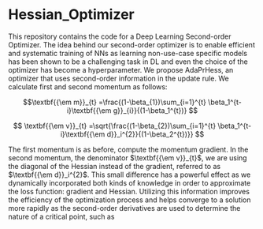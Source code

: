 # Hessian_Optimizer



This repository contains the code for a Deep Learning Second-order Optimizer. The idea behind our second-order optimizer is to enable efficient and systematic training of NNs as learning non-use-case specific models has been shown to be a challenging task in DL and even the choice of the optimizer has become a hyperparameter. We propose AdaPrHess, an optimizer that uses second-order information in the update rule. We calculate first and second momentum as follows:


$$\textbf{{\em m}}_{t} =\frac{(1-\beta_{1})\sum_{i=1}^{t} \beta_1^{t-i}\textbf{{\em g}}_{i}}{(1-\beta_1^{t})} $$

 $$ \textbf{{\em v}}_{t} =\sqrt{\frac{(1-\beta_{2})\sum_{i=1}^{t} \beta_1^{t-i}\textbf{{\em d}}_i^{2}}{(1-\beta_2^{t})}} $$

The first momentum is as before, compute the momentum gradient. In the second momentum, the denominator $\textbf{{\em v}}_{t}$, we are using the diagonal of the Hessian instead of the gradient, referred to as $\textbf{{\em d}}_i^{2}$. This small difference has a powerful effect as we dynamically incorporated both kinds of knowledge in order to approximate the loss function: gradient and Hessian. Utilizing this information improves the efficiency of the optimization process and helps converge to a solution more rapidly as the second-order derivatives are used to determine the nature of a critical point, such as 
